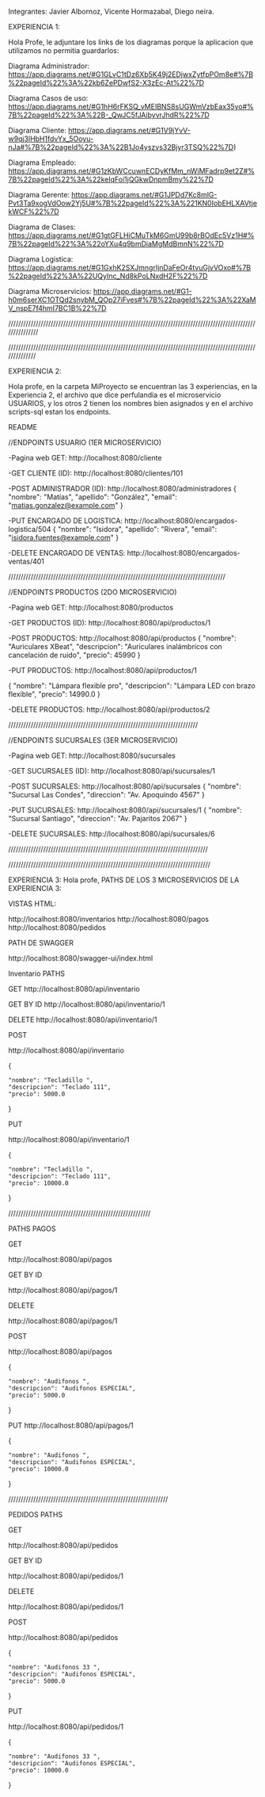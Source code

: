 Integrantes: Javier Albornoz, Vicente Hormazabal, Diego neira.

EXPERIENCIA 1:

Hola Profe, le adjuntare los links de los diagramas porque la aplicacion que utilizamos no permitia guardarlos:

Diagrama Administrador: https://app.diagrams.net/#G1GLvC1tDz6Xb5K49j2EDjwxZytfpPOm8e#%7B%22pageId%22%3A%22kb6ZePDwfS2-X3zEc-At%22%7D

Diagrama Casos de uso: https://app.diagrams.net/#G1hH6rFKSQ_yMEIBNS8sUGWmVzbEax35yo#%7B%22pageId%22%3A%22B-_QwJC5fJAibyvrJhdR%22%7D

Diagrama Cliente: https://app.diagrams.net/#G1V9jYvV-w9qj3lHbH1fdvYx_5Ooyu-nJa#%7B%22pageId%22%3A%22B1Jo4yszvs32Bjyr3TSQ%22%7D)

Diagrama Empleado: https://app.diagrams.net/#G1zKbWCcuwnECDyKfMm_nWiMFadrp9et2Z#%7B%22pageId%22%3A%22keIqFoi1jQGkwDnpmBmy%22%7D

Diagrama Gerente: https://app.diagrams.net/#G1JPDd7Kc8mlG-Pvt3Ta9xogVdOow2Yj5U#%7B%22pageId%22%3A%221KN0IobEHLXAVtjekWCF%22%7D

Diagrama de Clases: https://app.diagrams.net/#G1gtGFLHiCMuTkM6GmU99b8rBOdEc5Vz1H#%7B%22pageId%22%3A%22oYXu4q9bmDiaMgMdBmnN%22%7D

Diagrama Logistica: https://app.diagrams.net/#G1GxhK2SXJmngrIjnDaFeOr4tvuGjvVOxo#%7B%22pageId%22%3A%22UQyInc_Nd8kPoLNxdH2F%22%7D

Diagrama Microservicios: https://app.diagrams.net/#G1-h0m6serXC1OTQd2snybM_QOp27iFves#%7B%22pageId%22%3A%22XaMV_nspE7f4hmI7BC1B%22%7D

///////////////////////////////////////////////////////////////////////////////////////////////////////////////

//////////////////////////////////////////////////////////////////////////////////////////////////////////////

EXPERIENCIA 2:

Hola profe, en la carpeta MiProyecto se encuentran las 3 experiencias, en la Experiencia 2, el archivo que dice perfulandia es el microservicio USUARIOS, y los otros 2 tienen los nombres bien asignados y en el archivo scripts-sql estan los endpoints.

README

//ENDPOINTS USUARIO (1ER MICROSERVICIO)

-Pagina web GET: http://localhost:8080/cliente

-GET CLIENTE (ID): http://localhost:8080/clientes/101

-POST ADMINISTRADOR (ID): http://localhost:8080/administradores { "nombre": "Matías", "apellido": "González", "email": "matias.gonzalez@example.com" }

-PUT ENCARGADO DE LOGISTICA: http://localhost:8080/encargados-logistica/504 { "nombre": "Isidora", "apellido": "Rivera", "email": "isidora.fuentes@example.com" }

-DELETE ENCARGADO DE VENTAS: http://localhost:8080/encargados-ventas/401

///////////////////////////////////////////////////////////////////////////////////////

//ENDPOINTS PRODUCTOS (2DO MICROSERVICIO)

-Pagina web GET: http://localhost:8080/productos

-GET PRODUCTOS (ID): http://localhost:8080/api/productos/1

-POST PRODUCTOS: http://localhost:8080/api/productos { "nombre": "Auriculares XBeat", "descripcion": "Auriculares inalámbricos con cancelación de ruido", "precio": 45990 }

-PUT PRODUCTOS: http://localhost:8080/api/productos/1

{ "nombre": "Lámpara flexible pro", "descripcion": "Lámpara LED con brazo flexible", "precio": 14990.0 }

-DELETE PRODUCTOS: http://localhost:8080/api/productos/2

////////////////////////////////////////////////////////////////////////////

//ENDPOINTS SUCURSALES (3ER MICROSERVICIO)

-Pagina web GET: http://localhost:8080/sucursales

-GET SUCURSALES (ID): http://localhost:8080/api/sucursales/1

-POST SUCURSALES: http://localhost:8080/api/sucursales { "nombre": "Sucursal Las Condes", "direccion": "Av. Apoquindo 4567" }

-PUT SUCURSALES: http://localhost:8080/api/sucursales/1 { "nombre": "Sucursal Santiago", "direccion": "Av. Pajaritos 2067" }

-DELETE SUCURSALES: http://localhost:8080/api/sucursales/6

////////////////////////////////////////////////////////////////////////////////

/////////////////////////////////////////////////////////////////////////////////

EXPERIENCIA 3: Hola profe, PATHS DE LOS 3 MICROSERVICIOS DE LA EXPERIENCIA 3:

VISTAS HTML:

http://localhost:8080/inventarios
http://localhost:8080/pagos
http://localhost:8080/pedidos



PATH DE SWAGGER

http://localhost:8080/swagger-ui/index.html


Inventario PATHS


GET 
http://localhost:8080/api/inventario

GET BY ID
http://localhost:8080/api/inventario/1

DELETE 
http://localhost:8080/api/inventario/1

POST

http://localhost:8080/api/inventario

{
   
    "nombre": "Tecladillo ",
    "descripcion": "Teclado 111",
    "precio": 5000.0
}


PUT

http://localhost:8080/api/inventario/1

{
   
    "nombre": "Tecladillo ",
    "descripcion": "Teclado 111",
    "precio": 10000.0
}




/////////////////////////////////////////////////////////			

PATHS PAGOS

GET

http://localhost:8080/api/pagos



GET BY ID

http://localhost:8080/api/pagos/1

DELETE

http://localhost:8080/api/pagos/1


POST

http://localhost:8080/api/pagos

{
   
    "nombre": "Audifonos ",
    "descripcion": "Audifonos ESPECIAL",
    "precio": 5000.0
}


PUT
http://localhost:8080/api/pagos/1

{
   
    "nombre": "Audifonos ",
    "descripcion": "Audifonos ESPECIAL",
    "precio": 10000.0
}

////////////////////////////////////////////////////////////////

PEDIDOS PATHS

GET 

http://localhost:8080/api/pedidos

GET BY ID

http://localhost:8080/api/pedidos/1

DELETE

http://localhost:8080/api/pedidos/1

POST 

http://localhost:8080/api/pedidos

{
   
    "nombre": "Audifonos 33 ",
    "descripcion": "Audifonos ESPECIAL",
    "precio": 5000.0
}

PUT

http://localhost:8080/api/pedidos/1


{
   
    "nombre": "Audifonos 33 ",
    "descripcion": "Audifonos ESPECIAL",
    "precio": 10000.0
}
